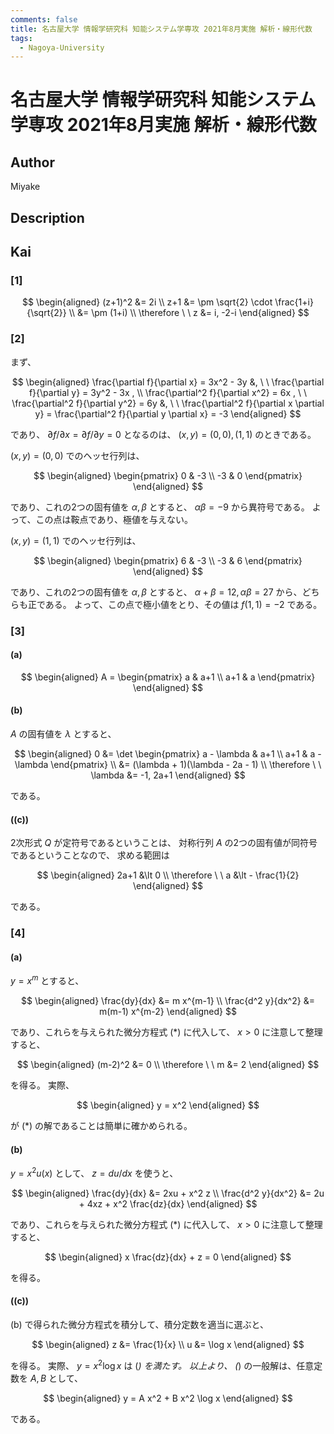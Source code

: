 ```yaml
---
comments: false
title: 名古屋大学 情報学研究科 知能システム学専攻 2021年8月実施 解析・線形代数
tags:
  - Nagoya-University
---
```

# 名古屋大学 情報学研究科 知能システム学専攻 2021年8月実施 解析・線形代数

## **Author**
Miyake

## **Description**

## **Kai**
### \[1\]

$$
  \begin{aligned}
  (z+1)^2 &= 2i
  \\
  z+1 &= \pm \sqrt{2} \cdot \frac{1+i}{\sqrt{2}}
  \\
  &= \pm (1+i)
  \\
  \therefore \ \ 
  z &= i, -2-i
  \end{aligned}
$$

### \[2\]
まず、

$$
\begin{aligned}
\frac{\partial f}{\partial x} = 3x^2 - 3y
&, \ \ 
\frac{\partial f}{\partial y} = 3y^2 - 3x
, \\
\frac{\partial^2 f}{\partial x^2} = 6x
, \ \ 
\frac{\partial^2 f}{\partial y^2} = 6y
&, \ \ 
\frac{\partial^2 f}{\partial x \partial y} = \frac{\partial^2 f}{\partial y \partial x} = -3
\end{aligned}
$$

であり、
$\partial f/\partial x = \partial f/\partial y = 0$
となるのは、
$(x,y)=(0,0),(1,1)$
のときである。

$(x,y)=(0,0)$ でのヘッセ行列は、

$$
\begin{aligned}
\begin{pmatrix} 0 & -3 \\ -3 & 0 \end{pmatrix}
\end{aligned}
$$

であり、これの2つの固有値を $\alpha, \beta$ とすると、
$\alpha \beta = -9$ から異符号である。
よって、この点は鞍点であり、極値を与えない。

$(x,y)=(1,1)$ でのヘッセ行列は、

$$
\begin{aligned}
\begin{pmatrix} 6 & -3 \\ -3 & 6 \end{pmatrix}
\end{aligned}
$$

であり、これの2つの固有値を $\alpha, \beta$ とすると、
$\alpha + \beta = 12, \alpha \beta = 27$ から、どちらも正である。
よって、この点で極小値をとり、その値は $f(1,1)=-2$ である。

### \[3\]
#### (a)

$$
  \begin{aligned}
  A = \begin{pmatrix} a & a+1 \\ a+1 & a \end{pmatrix}
  \end{aligned}
$$

#### (b)
$A$ の固有値を $\lambda$ とすると、

$$
\begin{aligned}
0 &= \det \begin{pmatrix} a - \lambda & a+1 \\ a+1 & a - \lambda \end{pmatrix}
\\
&= (\lambda + 1)(\lambda - 2a - 1)
\\
\therefore \ \ 
\lambda &= -1, 2a+1
\end{aligned}
$$

である。

#### (\(c\))
2次形式 $Q$ が定符号であるということは、
対称行列 $A$ の2つの固有値が同符号であるということなので、
求める範囲は

$$
\begin{aligned}
2a+1 &\lt 0
\\
\therefore \ \ 
a &\lt - \frac{1}{2}
\end{aligned}
$$

である。

### \[4\]
#### (a)
$y=x^m$ とすると、

$$
\begin{aligned}
\frac{dy}{dx} &= m x^{m-1}
\\
\frac{d^2 y}{dx^2} &= m(m-1) x^{m-2}
\end{aligned}
$$

であり、これらを与えられた微分方程式 (*) に代入して、 $x \gt 0$ に注意して整理すると、

$$
\begin{aligned}
(m-2)^2 &= 0
\\
\therefore \ \ 
m &= 2
\end{aligned}
$$

を得る。
実際、

$$
\begin{aligned}
y = x^2
\end{aligned}
$$

が (*) の解であることは簡単に確かめられる。

#### (b)
$y=x^2 u(x)$ として、 $z = du/dx$ を使うと、

$$
\begin{aligned}
\frac{dy}{dx} &= 2xu + x^2 z
\\
\frac{d^2 y}{dx^2} &= 2u + 4xz + x^2 \frac{dz}{dx}
\end{aligned}
$$

であり、これらを与えられた微分方程式 (*) に代入して、 $x \gt 0$ に注意して整理すると、

$$
\begin{aligned}
x \frac{dz}{dx} + z = 0
\end{aligned}
$$

を得る。

#### (\(c\))
(b) で得られた微分方程式を積分して、積分定数を適当に選ぶと、

$$
\begin{aligned}
z &= \frac{1}{x}
\\
u &= \log x
\end{aligned}
$$

を得る。
実際、 $y = x^2 \log x$ は (*) を満たす。
以上より、 (*) の一般解は、任意定数を $A,B$ として、

$$
\begin{aligned}
y = A x^2 + B x^2 \log x
\end{aligned}
$$

である。